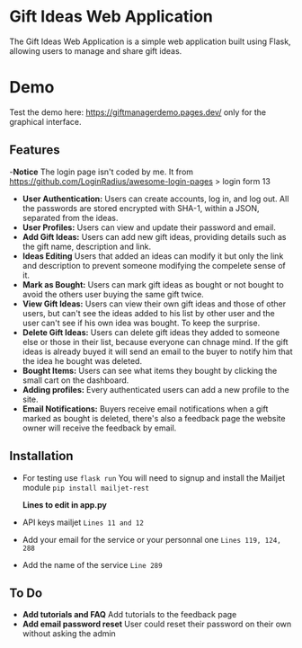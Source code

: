 # Gift Ideas Web Application

The Gift Ideas Web Application is a simple web application built using Flask, allowing users to manage and share gift ideas.

# Demo
Test the demo here: https://giftmanagerdemo.pages.dev/ only for the graphical interface.

## Features
-**Notice** The login page isn't coded by me. It from https://github.com/LoginRadius/awesome-login-pages > login form 13 

- **User Authentication:** Users can create accounts, log in, and log out. All the passwords are stored encrypted with SHA-1, within a JSON, separated from the ideas.
- **User Profiles:** Users can view and update their password and email.
- **Add Gift Ideas:** Users can add new gift ideas, providing details such as the gift name, description and link.
- **Ideas Editing** Users that added an ideas can modify it but only the link and description to prevent someone modifying the compelete sense of it.
- **Mark as Bought:** Users can mark gift ideas as bought or not bought to avoid the others user buying the same gift twice.
- **View Gift Ideas:** Users can view their own gift ideas and those of other users, but can't see the ideas added to his list by other user and the user can't see if his own idea was bought. To keep the surprise.
- **Delete Gift Ideas:** Users can delete gift ideas they added to someone else or those in their list, because everyone can chnage mind. If the gift ideas is already buyed it will send an email to the buyer to notify him that the idea he bought was deleted.
- **Bought Items:** Users can see what items they bought by clicking the small cart on the dashboard.
- **Adding profiles:** Every authenticated users can add a new profile to the site.
- **Email Notifications:** Buyers receive email notifications when a gift marked as bought is deleted, there's also a feedback page the website owner will receive the feedback by email.

## Installation

- For testing use ``` flask run ``` You will need to signup and install the Mailjet module ``` pip install mailjet-rest ``` 

  **Lines to edit in app.py**
- API keys mailjet ``` Lines 11 and 12 ``` 
- Add your email for the service or your personnal one ``` Lines 119, 124, 288 ```
- Add the name of the service ``` Line 289 ```


## To Do

- **Add tutorials and FAQ** Add tutorials to the feedback page
- **Add email password reset** User could reset their password on their own without asking the admin

